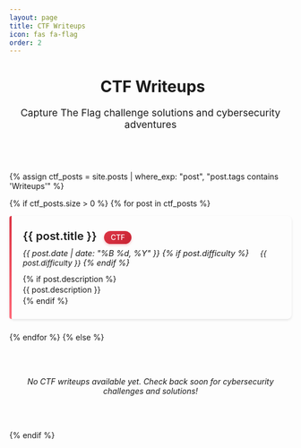 ```yaml
---
layout: page
title: CTF Writeups
icon: fas fa-flag
order: 2
---
```


<style>
.ctf-container {
  margin: 2rem 0;
}

.ctf-card {
  background: var(--card-bg);
  border: 1px solid var(--card-border);
  border-radius: 8px;
  padding: 1.5rem;
  margin-bottom: 1.5rem;
  transition: all 0.3s ease;
  box-shadow: 0 2px 4px rgba(0,0,0,0.1);
  position: relative;
}

.ctf-card:hover {
  transform: translateY(-2px);
  box-shadow: 0 4px 12px rgba(0,0,0,0.15);
  border-color: #dc3545;
}

.ctf-card::before {
  content: '';
  position: absolute;
  top: 0;
  left: 0;
  width: 4px;
  height: 100%;
  background: linear-gradient(135deg, #dc3545, #ff6b7a);
  border-radius: 8px 0 0 8px;
}

.ctf-title {
  margin: 0 0 0.5rem 0;
  font-size: 1.25rem;
  font-weight: 600;
}

.ctf-title a {
  text-decoration: none;
  color: var(--heading-color);
  transition: color 0.3s ease;
}

.ctf-title a:hover {
  color: #dc3545;
}

.ctf-date {
  font-size: 0.9rem;
  color: var(--text-muted);
  font-style: italic;
  margin-bottom: 0.75rem;
}

.ctf-description {
  color: var(--text-color);
  line-height: 1.6;
}

.ctf-header {
  text-align: center;
  margin-bottom: 2.5rem;
  padding-bottom: 1rem;
  border-bottom: 2px solid var(--border-color);
}

.ctf-subtitle {
  color: var(--text-muted);
  font-size: 1.1rem;
  margin-top: 0.5rem;
}

.no-ctfs {
  text-align: center;
  padding: 3rem 1rem;
  color: var(--text-muted);
  font-style: italic;
}

.ctf-icon {
  margin-right: 0.5rem;
  color: #dc3545;
}

.security-badge {
  display: inline-block;
  background: linear-gradient(135deg, #dc3545, #c82333);
  color: white;
  padding: 0.25rem 0.75rem;
  border-radius: 12px;
  font-size: 0.8rem;
  font-weight: 500;
  margin-left: 0.5rem;
  box-shadow: 0 2px 4px rgba(220, 53, 69, 0.3);
}

.challenge-type {
  font-size: 0.85rem;
  color: var(--text-muted);
  margin-left: 1rem;
}
</style>

<div class="ctf-header">
  <h1><i class="fas fa-flag ctf-icon"></i>CTF Writeups</h1>
  <p class="ctf-subtitle">Capture The Flag challenge solutions and cybersecurity adventures</p>
</div>

<div class="ctf-container">
  {% assign ctf_posts = site.posts | where_exp: "post", "post.tags contains 'Writeups'" %}
  
  {% if ctf_posts.size > 0 %}
    {% for post in ctf_posts %}
      <div class="ctf-card">
        <h3 class="ctf-title">
          <a href="{{ site.baseurl }}{{ post.url }}">{{ post.title }}</a>
          <span class="security-badge">CTF</span>
        </h3>
        <div class="ctf-date">
          <i class="far fa-calendar-alt"></i> {{ post.date | date: "%B %d, %Y" }}
          {% if post.difficulty %}
            <span class="challenge-type">
              <i class="fas fa-layer-group"></i> {{ post.difficulty }}
            </span>
          {% endif %}
        </div>
        {% if post.description %}
          <div class="ctf-description">{{ post.description }}</div>
        {% endif %}
      </div>
    {% endfor %}
  {% else %}
    <div class="no-ctfs">
      <i class="fas fa-shield-alt fa-3x" style="margin-bottom: 1rem; opacity: 0.3; color: #dc3545;"></i>
      <p>No CTF writeups available yet. Check back soon for cybersecurity challenges and solutions!</p>
    </div>
  {% endif %}
</div>